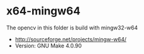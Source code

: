 x64-mingw64
========================

The opencv in this folder is build with mingw32-w64 
 - http://sourceforge.net/projects/mingw-w64/
 - Version: GNU Make 4.0.90
